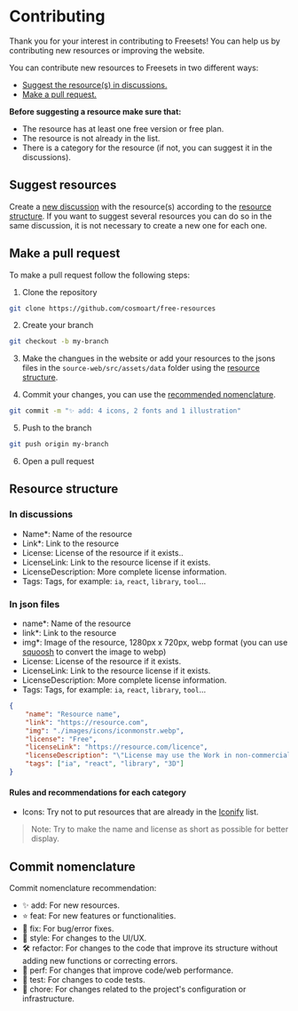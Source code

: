 # Contributing

Thank you for your interest in contributing to Freesets! You can help us by contributing new resources or improving the website.

You can contribute new resources to Freesets in two different ways:
- [Suggest the resource(s) in discussions.](#suggest-resources)
- [Make a pull request.](#make-a-pull-request)

**Before suggesting a resource make sure that:**
- The resource has at least one free version or free plan.
- The resource is not already in the list.
- There is a category for the resource (if not, you can suggest it in the discussions).

## Suggest resources

Create a [new discussion](https://github.com/cosmoart/free-resources/discussions/new/choose) with the resource(s) according to the [resource structure](#resource-structure). If you want to suggest several resources you can do so in the same discussion, it is not necessary to create a new one for each one.


## Make a pull request

To make a pull request follow the following steps:

1. Clone the repository

```bash
git clone https://github.com/cosmoart/free-resources
```

2. Create your branch

```bash
git checkout -b my-branch
```

3. Make the changues in the website or add your resources to the jsons files in the `source-web/src/assets/data` folder using the [resource structure](#resource-structure).

4. Commit your changes, you can use the [recommended nomenclature](#commit-nomenclature).

```bash
git commit -m "✨ add: 4 icons, 2 fonts and 1 illustration"
```

5. Push to the branch

```bash
git push origin my-branch
```

6. Open a pull request

## Resource structure

### In discussions
- Name*: Name of the resource
- Link*: Link to the resource
- License: License of the resource if it exists..
- LicenseLink: Link to the resource license if it exists.
- LicenseDescription: More complete license information.
- Tags: Tags, for example: `ia`, `react`, `library`, `tool`...

### In json files

- name*: Name of the resource
- link*: Link to the resource
- img*: Image of the resource, 1280px x 720px, webp format (you can use [squoosh](https://squoosh.app/) to convert the image to webp)
- License: License of the resource if it exists.
- LicenseLink: Link to the resource license if it exists.
- LicenseDescription: More complete license information.
- Tags: Tags, for example: `ia`, `react`, `library`, `tool`...

```json
{
	"name": "Resource name",
	"link": "https://resource.com",
	"img": "./images/icons/iconmonstr.webp",
	"license": "Free",
	"licenseLink": "https://resource.com/licence",
	"licenseDescription": "\"License may use the Work in non-commercial and commercial projects, services or products without attribution.\"",
	"tags": ["ia", "react", "library", "3D"]
}
```

#### Rules and recommendations for each category

- Icons: Try not to put resources that are already in the [Iconify](https://icon-sets.iconify.design) list.

> Note: Try to make the name and license as short as possible for better display.

## Commit nomenclature

Commit nomenclature recommendation:

* ✨ add: For new resources.
* ⭐ feat: For new features or functionalities.
* 🐞 fix: For bug/error fixes.
* 🎨 style: For changes to the UI/UX.
* 🛠️ refactor: For changes to the code that improve its structure without adding new functions or correcting errors.
* 🚀 perf: For changes that improve code/web performance.
* 🧪 test: For changes to code tests.
* 🔧 chore: For changes related to the project's configuration or infrastructure.